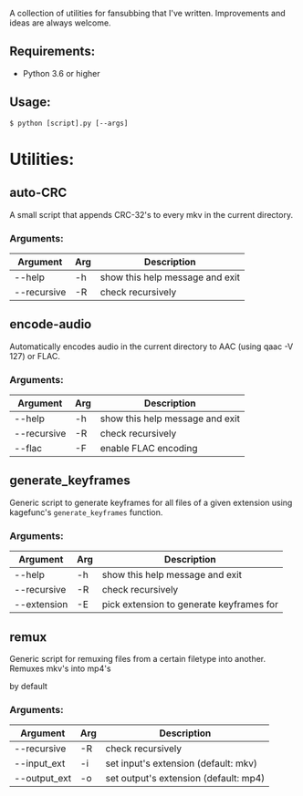 A collection of utilities for fansubbing
that I've written.
Improvements and ideas are always welcome.

## Requirements:
- Python 3.6 or higher

## Usage:
    $ python [script].py [--args]

# Utilities:

## auto-CRC
A small script that
appends CRC-32's to every mkv
in the current directory.

### Arguments:
| Argument | Arg | Description |
| -------- | --- | ----------- |
| --help | -h |show this help message and exit |
| --recursive | -R | check recursively |

## encode-audio
Automatically encodes audio
in the current directory
to AAC (using qaac -V 127)
or FLAC.

### Arguments:
| Argument | Arg | Description |
| -------- | --- |------------ |
| --help | -h | show this help message and exit |
| --recursive | -R | check recursively |
| --flac | -F | enable FLAC encoding |

## generate_keyframes
Generic script to generate keyframes
for all files of a given extension
using kagefunc's `generate_keyframes` function.

### Arguments:
| Argument | Arg | Description |
| -------- | --- |------------ |
| --help | -h | show this help message and exit |
| --recursive | -R | check recursively |
| --extension | -E | pick extension to generate keyframes for |

## remux
Generic script for remuxing files
from a certain filetype into another.<br>
Remuxes mkv's into mp4's

by default

### Arguments:
| Argument | Arg | Description |
| -------- | --- | ----------- |
| --recursive | -R | check recursively |
| --input_ext | -i | set input's extension (default: mkv) |
| --output_ext | -o | set output's extension (default: mp4) |